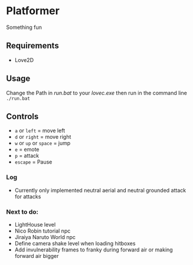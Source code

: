 # Platformer
Something fun
## Requirements
* Love2D
## Usage
Change the Path in *run.bat* to your *lovec.exe* then run in the command line\
```./run.bat```
## Controls
* ```a``` or ```left``` = move left
* ```d``` or ```right``` = move right
* ```w``` or ```up``` or ```space``` = jump
* ```e``` = emote
* ```p``` = attack
* ```escape``` = Pause
### Log
* Currently only implemented neutral aerial and neutral grounded attack for attacks
### Next to do:
* LightHouse level
* Nico Robin tutorial npc
* Jiraiya Naruto World npc
* Define camera shake level when loading hitboxes
* Add invulnerability frames to franky during forward air or making forward air bigger